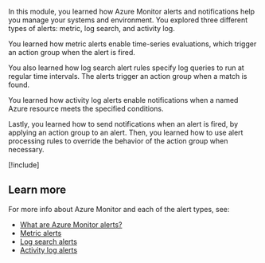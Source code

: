 In this module, you learned how Azure Monitor alerts and notifications help you manage your systems and environment. You explored three different types of alerts: metric, log search, and activity log.

You learned how metric alerts enable time-series evaluations, which trigger an action group when the alert is fired.

You also learned how log search alert rules specify log queries to run at regular time intervals. The alerts trigger an action group when a match is found.

You learned how activity log alerts enable notifications when a named Azure resource meets the specified conditions.

Lastly, you learned how to send notifications when an alert is fired, by applying an action group to an alert. Then, you learned how to use alert processing rules to override the behavior of the action group when necessary.

<!-- Cleanup sandbox -->
[!include[](../../../includes/azure-sandbox-cleanup.md)]

## Learn more

For more info about Azure Monitor and each of the alert types, see:

- [What are Azure Monitor alerts?](/azure/azure-monitor/alerts/alerts-overview)
- [Metric alerts](/azure/azure-monitor/alerts/alerts-types#metric-alerts)
- [Log search alerts](/azure/azure-monitor/alerts/alerts-types#log-alerts)
- [Activity log alerts](/azure/azure-monitor/alerts/alerts-types#activity-log-alerts)
